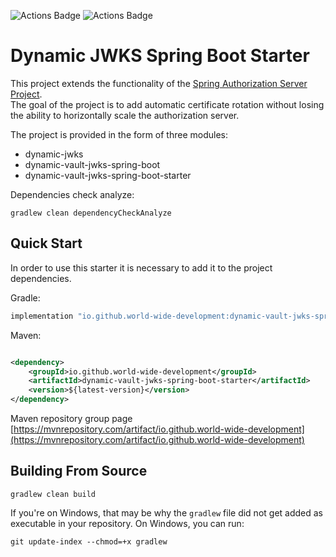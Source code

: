 ![Actions Badge](https://github.com/world-wide-development/dynamic-jwks-spring-boot-starter/actions/workflows/git-hub-action-ci.yml/badge.svg)
![Actions Badge](https://github.com/world-wide-development/dynamic-jwks-spring-boot-starter/actions/workflows/git-hub-action-release-ci-cd.yml/badge.svg) 

# Dynamic JWKS Spring Boot Starter

This project extends the functionality of
the [Spring Authorization Server Project](https://github.com/spring-projects/spring-authorization-server).  
The goal of the project is to add automatic certificate rotation without losing the ability to horizontally scale the
authorization server.

The project is provided in the form of three modules:

- dynamic-jwks
- dynamic-vault-jwks-spring-boot
- dynamic-vault-jwks-spring-boot-starter

Dependencies check analyze:
```shell
gradlew clean dependencyCheckAnalyze
```

## Quick Start

In order to use this starter it is necessary to add it to the project dependencies.

Gradle:

```groovy
implementation "io.github.world-wide-development:dynamic-vault-jwks-spring-boot-starter:${latestVersion}"
```

Maven:

```xml

<dependency>
    <groupId>io.github.world-wide-development</groupId>
    <artifactId>dynamic-vault-jwks-spring-boot-starter</artifactId>
    <version>${latest-version}</version>
</dependency>
```

Maven repository group page [https://mvnrepository.com/artifact/io.github.world-wide-development](https://mvnrepository.com/artifact/io.github.world-wide-development)

## Building From Source

```shell
gradlew clean build
```

If you're on Windows, that may be why the `gradlew` file did not get added as executable in your repository. On Windows,
you can run:

```shell
git update-index --chmod=+x gradlew
```
